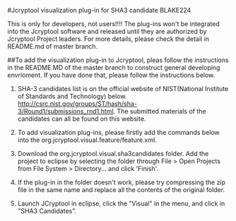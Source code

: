 #Jcryptool visualization plug-in for SHA3 candidate BLAKE224

This is only for developers, not users!!!! The plug-ins won't be integrated into the Jcryptool software and released until they are authorized by Jcryptool Project leaders. For more details, please check the detail in README.md of master branch. 

##To add the visualization plug-in to Jcryptool, pleas follow the instructions in the README.MD of the master branch to construct general developing envrioment. If you have done that, please follow the instructions below.

1. SHA-3 candidates list is on the official website of NIST(National Institute of Standards and Technology) below. http://csrc.nist.gov/groups/ST/hash/sha-3/Round1/submissions_rnd1.html. The submitted materials of the candidates can all be found on this website. 

2.  To add visualization plug-ins, please firstly add the commands below into the org.jcryptool.visual.feature/feature.xml.

   <plugin
         id="org.jcryptool.visual.sha3candidates"
         download-size="0"
         install-size="0"
         version="0.0.0"
         unpack="false"/>

3. Download the org.jcryptool.visual.sha3candidates folder. Add the project to eclipse by selecting the folder through File > Open Projects from File System > Directory... and click 'Finish'. 

4. If the plug-in in the folder doesn't work, please try compressing the zip file in the same name and replace all the contents of the original folder.

5. Launch JCryptool in eclipse, click the "Visual" in the menu, and click in "SHA3 Candidates". 
